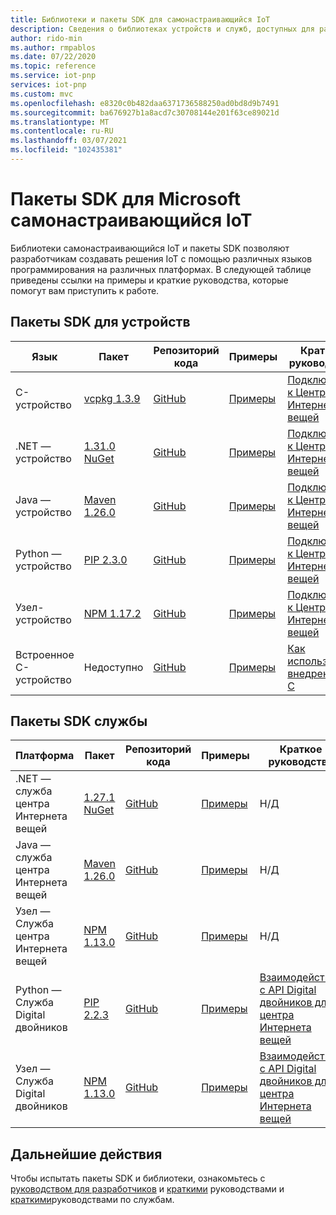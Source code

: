 ```yaml
---
title: Библиотеки и пакеты SDK для самонастраивающийся IoT
description: Сведения о библиотеках устройств и служб, доступных для разработки решений IoT самонастраивающийся.
author: rido-min
ms.author: rmpablos
ms.date: 07/22/2020
ms.topic: reference
ms.service: iot-pnp
services: iot-pnp
ms.custom: mvc
ms.openlocfilehash: e8320c0b482daa6371736588250ad0bd8d9b7491
ms.sourcegitcommit: ba676927b1a8acd7c30708144e201f63ce89021d
ms.translationtype: MT
ms.contentlocale: ru-RU
ms.lasthandoff: 03/07/2021
ms.locfileid: "102435381"
---
```

# <a name="microsoft-sdks-for-iot-plug-and-play"></a>Пакеты SDK для Microsoft самонастраивающийся IoT

Библиотеки самонастраивающийся IoT и пакеты SDK позволяют разработчикам создавать решения IoT с помощью различных языков программирования на различных платформах. В следующей таблице приведены ссылки на примеры и краткие руководства, которые помогут вам приступить к работе.

## <a name="device-sdks"></a>Пакеты SDK для устройств

| Язык | Пакет | Репозиторий кода | Примеры | Краткое руководство | Справочник |
|---|---|---|---|---|---|
| C-устройство | [vcpkg 1.3.9](https://github.com/Azure/azure-iot-sdk-c/blob/master/doc/setting_up_vcpkg.md) | [GitHub](https://github.com/Azure/azure-iot-sdk-c) | [Примеры](https://github.com/Azure/azure-iot-sdk-c/tree/master/iothub_client/samples/pnp) | [Подключение к Центру Интернета вещей](quickstart-connect-device.md) | [Ссылки](/azure/iot-hub/iot-c-sdk-ref/) |
| .NET — устройство | [1.31.0 NuGet](https://www.nuget.org/packages/Microsoft.Azure.Devices.Client) | [GitHub](https://github.com/Azure/azure-iot-sdk-csharp/tree/master/) | [Примеры](https://github.com/Azure-Samples/azure-iot-samples-csharp/tree/master/iot-hub/Samples/device/PnpDeviceSamples) | [Подключение к Центру Интернета вещей](quickstart-connect-device.md) | [Ссылки](/dotnet/api/microsoft.azure.devices.client) |
| Java — устройство | [Maven 1.26.0](https://mvnrepository.com/artifact/com.microsoft.azure.sdk.iot/iot-device-client) | [GitHub](https://github.com/Azure/azure-iot-sdk-java/tree/master/) | [Примеры](https://github.com/Azure/azure-iot-sdk-java/tree/master/device/iot-device-samples/pnp-device-sample) | [Подключение к Центру Интернета вещей](quickstart-connect-device.md) | [Ссылки](/java/api/com.microsoft.azure.sdk.iot.device) |
| Python — устройство | [PIP 2.3.0](https://pypi.org/project/azure-iot-device/) | [GitHub](https://github.com/Azure/azure-iot-sdk-python/tree/master/) | [Примеры](https://github.com/Azure/azure-iot-sdk-python/tree/master/azure-iot-device/samples/pnp) | [Подключение к Центру Интернета вещей](quickstart-connect-device.md) | [Ссылки](/python/api/azure-iot-device/azure.iot.device?preserve-view=true&view=azure-python) |
| Узел-устройство | [NPM 1.17.2](https://www.npmjs.com/package/azure-iot-device)  | [GitHub](https://github.com/Azure/azure-iot-sdk-node/tree/master/) | [Примеры](https://github.com/Azure/azure-iot-sdk-node/tree/master/device/samples/pnp) | [Подключение к Центру Интернета вещей](quickstart-connect-device.md) | [Ссылки](/javascript/api/azure-iot-device/) |
| Встроенное C-устройство | Недоступно | [GitHub](https://github.com/Azure/azure-sdk-for-c/)| [Примеры](howto-use-embedded-c.md#samples) | [Как использовать внедренный C](howto-use-embedded-c.md) | Н/Д

## <a name="service-sdks"></a>Пакеты SDK службы

| Платформа  | Пакет | Репозиторий кода | Примеры | Краткое руководство | Справочник |
|---|---|---|---|---|---|
| .NET — служба центра Интернета вещей | [1.27.1 NuGet](https://www.nuget.org/packages/Microsoft.Azure.Devices ) | [GitHub](https://github.com/Azure/azure-iot-sdk-csharp) | [Примеры](https://github.com/Azure-Samples/azure-iot-samples-csharp/tree/master/iot-hub/Samples/service/PnpServiceSamples) | Н/Д | [Ссылки](/dotnet/api/microsoft.azure.devices) |
| Java — служба центра Интернета вещей | [Maven 1.26.0](https://mvnrepository.com/artifact/com.microsoft.azure.sdk.iot/iot-service-client/1.26.0) | [GitHub](https://github.com/Azure/azure-iot-sdk-java) | [Примеры](https://github.com/Azure/azure-iot-sdk-java/tree/master/service/iot-service-samples/pnp-service-sample) | Н/Д | [Ссылки](/java/api/com.microsoft.azure.sdk.iot.service) |
| Узел — Служба центра Интернета вещей | [NPM 1.13.0](https://www.npmjs.com/package/azure-iothub) | [GitHub](https://github.com/Azure/azure-iot-sdk-node) | [Примеры](https://github.com/Azure/azure-iot-sdk-node/tree/master/service/samples) | Н/Д | [Ссылки](/javascript/api/azure-iothub/) |
| Python — Служба Digital двойников | [PIP 2.2.3](https://pypi.org/project/azure-iot-hub) | [GitHub](https://github.com/Azure/azure-iot-sdk-python) | [Примеры](https://github.com/Azure/azure-iot-sdk-python/tree/master/azure-iot-hub/samples) | [Взаимодействие с API Digital двойников для центра Интернета вещей](quickstart-service.md) | Н/Д |
| Узел — Служба Digital двойников | [NPM 1.13.0](https://www.npmjs.com/package/azure-iot-digitaltwins-service) | [GitHub](https://github.com/Azure/azure-iot-sdk-node) | [Примеры](https://github.com/Azure/azure-iot-sdk-node/tree/master/service/samples/javascript) | [Взаимодействие с API Digital двойников для центра Интернета вещей](quickstart-service.md) | Недоступно |

## <a name="next-steps"></a>Дальнейшие действия

Чтобы испытать пакеты SDK и библиотеки, ознакомьтесь с  [руководством для разработчиков](concepts-developer-guide-device.md) и [краткими](quickstart-connect-device.md) руководствами и [краткими](quickstart-service.md)руководствами по службам.